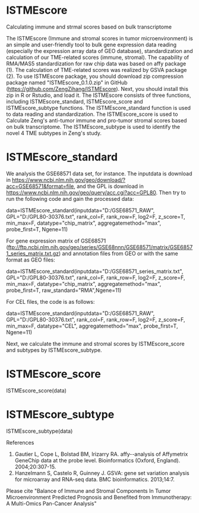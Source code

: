 # ISTMEscore
Calculating immune and strmal scores based on bulk transcriptome

The ISTMEscore (Immune and stromal scores in tumor microenvironment) is an simple and user-friendly tool to bulk gene expression data reading (especially the expression array data of GEO database), standardization and calculation of our TME-related scores (immune, stromal). The capability of RMA/MAS5 standardization for raw chip data was based on affy package (1). The calculation of TME-related scores was realized by GSVA package (2).
To use ISTMEscore package, you should download zip compression package named "ISTMEscore_0.1.0.zip" in GitHub (https://github.com/ZengZihang/ISTMEscore). Next, you should install this zip in R or Rstudio, and load it.
The ISTMEscore consists of three functions, including ISTMEscore_standard, ISTMEscore_score and ISTMEscore_subtype functions. The ISTMEscore_standard function is used to data reading and standardization. The ISTMEscore_score is used to Calculate Zeng's anti-tumor immune and pro-tumor stromal scores based on bulk transcriptome. The ISTMEscore_subtype is used to identify the novel 4 TME subtypes in Zeng's study.


# ISTMEscore_standard
We analysis the GSE68571 data set, for instance. The inputdata is download in https://www.ncbi.nlm.nih.gov/geo/download/?acc=GSE68571&format=file, and the GPL is download in https://www.ncbi.nlm.nih.gov/geo/query/acc.cgi?acc=GPL80. Then try to run the following code and gain the processed data:

data=ISTMEscore_standard(inputdata="D:/GSE68571_RAW", GPL="D:/GPL80-30376.txt", rank_col=F, rank_row=F, log2=F, z_score=T, min_max=F, datatype="chip_matrix", aggregatemethod="max", probe_first=T, Ngene=11)

For gene expression matrix of GSE68571 (ftp://ftp.ncbi.nlm.nih.gov/geo/series/GSE68nnn/GSE68571/matrix/GSE68571_series_matrix.txt.gz) and annotation files from GEO or with the same format as GEO files: 

data=ISTMEscore_standard(inputdata="D:/GSE68571_series_matrix.txt", GPL="D:/GPL80-30376.txt", rank_col=F, rank_row=F, log2=F, z_score=F, min_max=F, datatype="chip_matrix", aggregatemethod="max", probe_first=T, raw_standard="RMA",Ngene=11)

For CEL files, the code is as follows:

data=ISTMEscore_standard(inputdata="D:/GSE68571_RAW", GPL="D:/GPL80-30376.txt", rank_col=F, rank_row=F, log2=F, z_score=F, min_max=F, datatype="CEL", aggregatemethod="max", probe_first=T, Ngene=11)

Next, we calculate the immune and stromal scores by ISTMEscore_score and subtypes by ISTMEscore_subtype.
# ISTMEscore_score
ISTMEscore_score(data)

# ISTMEscore_subtype
ISTMEscore_subtype(data)

References
1.	Gautier L, Cope L, Bolstad BM, Irizarry RA. affy--analysis of Affymetrix GeneChip data at the probe level. Bioinformatics (Oxford, England). 2004;20:307-15.
2.	Hanzelmann S, Castelo R, Guinney J. GSVA: gene set variation analysis for microarray and RNA-seq data. BMC bioinformatics. 2013;14:7.

Please cite "Balance of Immune and Stromal Components In Tumor Microenvironment Predicted Prognosis and Benefited from Immunotherapy: A Multi-Omics Pan-Cancer Analysis"
